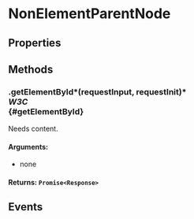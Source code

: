 # NonElementParentNode

## Properties

## Methods

### .getElementById*(requestInput, requestInit)* <div class="specs"><i>W3C</i></div> {#getElementById}

Needs content.

#### **Arguments**:


 - none

#### **Returns**: `Promise<Response>`

## Events
